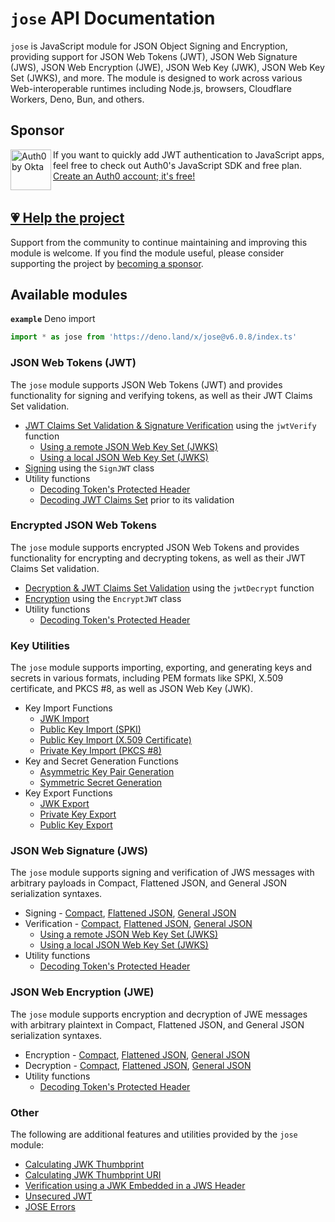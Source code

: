 # `jose` API Documentation

`jose` is JavaScript module for JSON Object Signing and Encryption, providing support for JSON Web Tokens (JWT), JSON Web Signature (JWS), JSON Web Encryption (JWE), JSON Web Key (JWK), JSON Web Key Set (JWKS), and more. The module is designed to work across various Web-interoperable runtimes including Node.js, browsers, Cloudflare Workers, Deno, Bun, and others.

## Sponsor

<picture>
  <source media="(prefers-color-scheme: dark)" srcset="../sponsor/Auth0byOkta_dark.png">
  <source media="(prefers-color-scheme: light)" srcset="../sponsor/Auth0byOkta_light.png">
  <img height="65" align="left" alt="Auth0 by Okta" src="../sponsor/Auth0byOkta_light.png">
</picture>

If you want to quickly add JWT authentication to JavaScript apps, feel free to check out Auth0's JavaScript SDK and free plan. [Create an Auth0 account; it's free!][sponsor-auth0]<br><br>

## [💗 Help the project](https://github.com/sponsors/panva)

Support from the community to continue maintaining and improving this module is welcome. If you find the module useful, please consider supporting the project by [becoming a sponsor](https://github.com/sponsors/panva).

## Available modules

**`example`** Deno import
```js
import * as jose from 'https://deno.land/x/jose@v6.0.8/index.ts'
```

### JSON Web Tokens (JWT)

The `jose` module supports JSON Web Tokens (JWT) and provides functionality for signing and verifying tokens, as well as their JWT Claims Set validation.

- [JWT Claims Set Validation & Signature Verification](https://github.com/panva/jose/blob/v6.0.8/docs/jwt/verify/functions/jwtVerify.md) using the `jwtVerify` function
  - [Using a remote JSON Web Key Set (JWKS)](https://github.com/panva/jose/blob/v6.0.8/docs/jwks/remote/functions/createRemoteJWKSet.md)
  - [Using a local JSON Web Key Set (JWKS)](https://github.com/panva/jose/blob/v6.0.8/docs/jwks/local/functions/createLocalJWKSet.md)
- [Signing](https://github.com/panva/jose/blob/v6.0.8/docs/jwt/sign/classes/SignJWT.md) using the `SignJWT` class
- Utility functions
  - [Decoding Token's Protected Header](https://github.com/panva/jose/blob/v6.0.8/docs/util/decode_protected_header/functions/decodeProtectedHeader.md)
  - [Decoding JWT Claims Set](https://github.com/panva/jose/blob/v6.0.8/docs/util/decode_jwt/functions/decodeJwt.md) prior to its validation

### Encrypted JSON Web Tokens

The `jose` module supports encrypted JSON Web Tokens and provides functionality for encrypting and decrypting tokens, as well as their JWT Claims Set validation.

- [Decryption & JWT Claims Set Validation](https://github.com/panva/jose/blob/v6.0.8/docs/jwt/decrypt/functions/jwtDecrypt.md) using the `jwtDecrypt` function
- [Encryption](https://github.com/panva/jose/blob/v6.0.8/docs/jwt/encrypt/classes/EncryptJWT.md) using the `EncryptJWT` class
- Utility functions
  - [Decoding Token's Protected Header](https://github.com/panva/jose/blob/v6.0.8/docs/util/decode_protected_header/functions/decodeProtectedHeader.md)

### Key Utilities

The `jose` module supports importing, exporting, and generating keys and secrets in various formats, including PEM formats like SPKI, X.509 certificate, and PKCS #8, as well as JSON Web Key (JWK).

- Key Import Functions
  - [JWK Import](https://github.com/panva/jose/blob/v6.0.8/docs/key/import/functions/importJWK.md)
  - [Public Key Import (SPKI)](https://github.com/panva/jose/blob/v6.0.8/docs/key/import/functions/importSPKI.md)
  - [Public Key Import (X.509 Certificate)](https://github.com/panva/jose/blob/v6.0.8/docs/key/import/functions/importX509.md)
  - [Private Key Import (PKCS #8)](https://github.com/panva/jose/blob/v6.0.8/docs/key/import/functions/importPKCS8.md)
- Key and Secret Generation Functions
  - [Asymmetric Key Pair Generation](https://github.com/panva/jose/blob/v6.0.8/docs/key/generate_key_pair/functions/generateKeyPair.md)
  - [Symmetric Secret Generation](https://github.com/panva/jose/blob/v6.0.8/docs/key/generate_secret/functions/generateSecret.md)
- Key Export Functions
  - [JWK Export](https://github.com/panva/jose/blob/v6.0.8/docs/key/export/functions/exportJWK.md)
  - [Private Key Export](https://github.com/panva/jose/blob/v6.0.8/docs/dkey/export/functions/exportPKCS8.md)
  - [Public Key Export](https://github.com/panva/jose/blob/v6.0.8/docs/dkey/export/functions/exportSPKI.md)

### JSON Web Signature (JWS)

The `jose` module supports signing and verification of JWS messages with arbitrary payloads in Compact, Flattened JSON, and General JSON serialization syntaxes.

- Signing - [Compact](https://github.com/panva/jose/blob/v6.0.8/docs/jws/compact/sign/classes/CompactSign.md), [Flattened JSON](https://github.com/panva/jose/blob/v6.0.8/docs/jws/flattened/sign/classes/FlattenedSign.md), [General JSON](https://github.com/panva/jose/blob/v6.0.8/docs/jws/general/sign/classes/GeneralSign.md)
- Verification - [Compact](https://github.com/panva/jose/blob/v6.0.8/docs/jws/compact/verify/functions/compactVerify.md), [Flattened JSON](https://github.com/panva/jose/blob/v6.0.8/docs/jws/flattened/verify/functions/flattenedVerify.md), [General JSON](https://github.com/panva/jose/blob/v6.0.8/docs/jws/general/verify/functions/generalVerify.md)
  - [Using a remote JSON Web Key Set (JWKS)](https://github.com/panva/jose/blob/v6.0.8/docs/jwks/remote/functions/createRemoteJWKSet.md)
  - [Using a local JSON Web Key Set (JWKS)](https://github.com/panva/jose/blob/v6.0.8/docs/jwks/local/functions/createLocalJWKSet.md)
- Utility functions
  - [Decoding Token's Protected Header](https://github.com/panva/jose/blob/v6.0.8/docs/util/decode_protected_header/functions/decodeProtectedHeader.md)

### JSON Web Encryption (JWE)

The `jose` module supports encryption and decryption of JWE messages with arbitrary plaintext in Compact, Flattened JSON, and General JSON serialization syntaxes.

- Encryption - [Compact](https://github.com/panva/jose/blob/v6.0.8/docs/jwe/compact/encrypt/classes/CompactEncrypt.md), [Flattened JSON](https://github.com/panva/jose/blob/v6.0.8/docs/jwe/flattened/encrypt/classes/FlattenedEncrypt.md), [General JSON](https://github.com/panva/jose/blob/v6.0.8/docs/jwe/general/encrypt/classes/GeneralEncrypt.md)
- Decryption - [Compact](https://github.com/panva/jose/blob/v6.0.8/docs/jwe/compact/decrypt/functions/compactDecrypt.md), [Flattened JSON](https://github.com/panva/jose/blob/v6.0.8/docs/jwe/flattened/decrypt/functions/flattenedDecrypt.md), [General JSON](https://github.com/panva/jose/blob/v6.0.8/docs/jwe/general/decrypt/functions/generalDecrypt.md)
- Utility functions
  - [Decoding Token's Protected Header](https://github.com/panva/jose/blob/v6.0.8/docs/util/decode_protected_header/functions/decodeProtectedHeader.md)

### Other

The following are additional features and utilities provided by the `jose` module:

- [Calculating JWK Thumbprint](https://github.com/panva/jose/blob/v6.0.8/docs/jwk/thumbprint/functions/calculateJwkThumbprint.md)
- [Calculating JWK Thumbprint URI](https://github.com/panva/jose/blob/v6.0.8/docs/jwk/thumbprint/functions/calculateJwkThumbprintUri.md)
- [Verification using a JWK Embedded in a JWS Header](https://github.com/panva/jose/blob/v6.0.8/docs/jwk/embedded/functions/EmbeddedJWK.md)
- [Unsecured JWT](https://github.com/panva/jose/blob/v6.0.8/docs/jwt/unsecured/classes/UnsecuredJWT.md)
- [JOSE Errors](https://github.com/panva/jose/blob/v6.0.8/docs/util/errors/README.md)

[sponsor-auth0]: https://a0.to/signup/panva

[^cjs]: CJS style `let jose = require('jose')` is possible in Node.js versions where `process.features.require_module` is `true` or with the `--experimental-require-module` Node.js CLI flag.
